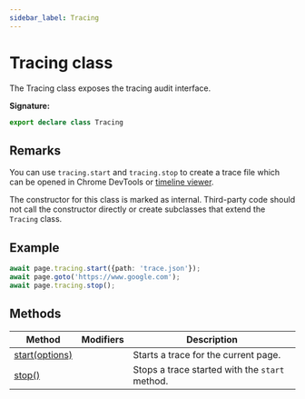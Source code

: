 ```yaml
---
sidebar_label: Tracing
---
```


# Tracing class

The Tracing class exposes the tracing audit interface.

**Signature:**

```typescript
export declare class Tracing
```

## Remarks

You can use `tracing.start` and `tracing.stop` to create a trace file which can
be opened in Chrome DevTools or
[timeline viewer](https://chromedevtools.github.io/timeline-viewer/).

The constructor for this class is marked as internal. Third-party code should
not call the constructor directly or create subclasses that extend the `Tracing`
class.

## Example

```ts
await page.tracing.start({path: 'trace.json'});
await page.goto('https://www.google.com');
await page.tracing.stop();
```

## Methods

| Method                                         | Modifiers | Description                                               |
| ---------------------------------------------- | --------- | --------------------------------------------------------- |
| [start(options)](./puppeteer.tracing.start.md) |           | Starts a trace for the current page.                      |
| [stop()](./puppeteer.tracing.stop.md)          |           | Stops a trace started with the <code>start</code> method. |
